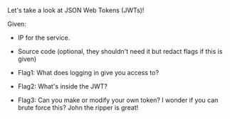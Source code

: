 Let's take a look at JSON Web Tokens (JWTs)!

Given:  
* IP for the service.  
* Source code (optional, they shouldn't need it but redact flags if this is given)

* Flag1: What does logging in give you access to?  
* Flag2: What's inside the JWT?  
* Flag3: Can you make or modify your own token? I wonder if you can brute force this? John the ripper is great!
